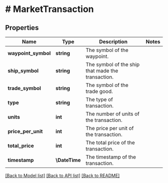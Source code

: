 # # MarketTransaction

## Properties

Name | Type | Description | Notes
------------ | ------------- | ------------- | -------------
**waypoint_symbol** | **string** | The symbol of the waypoint. |
**ship_symbol** | **string** | The symbol of the ship that made the transaction. |
**trade_symbol** | **string** | The symbol of the trade good. |
**type** | **string** | The type of transaction. |
**units** | **int** | The number of units of the transaction. |
**price_per_unit** | **int** | The price per unit of the transaction. |
**total_price** | **int** | The total price of the transaction. |
**timestamp** | **\DateTime** | The timestamp of the transaction. |

[[Back to Model list]](../../README.md#models) [[Back to API list]](../../README.md#endpoints) [[Back to README]](../../README.md)

